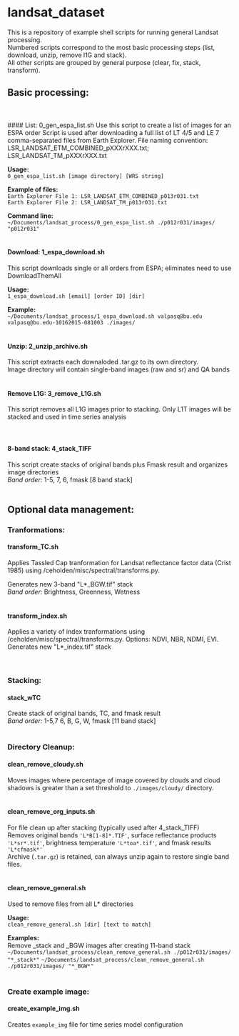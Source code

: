 # landsat_dataset
This is a repository of example shell scripts for running general Landsat processing. </br>
Numbered scripts correspond to the most basic processing steps (list, download, unzip, remove l1G and stack). </br>
All other scripts are grouped by general purpose (clear, fix, stack, transform). </br>

## Basic processing:
<br>
<br>
#### List: 0_gen_espa_list.sh
Use this script to create a list of images for an ESPA order Script is used after downloading a full list of LT 4/5 and LE 7 comma-separated files from Earth Explorer. File naming convention: LSR_LANDSAT_ETM_COMBINED_pXXXrXXX.txt; LSR_LANDSAT_TM_pXXXrXXX.txt

**Usage:**</br>
```0_gen_espa_list.sh [image directory] [WRS string]```

**Example of files:**</br>
```Earth Explorer File 1: LSR_LANDSAT_ETM_COMBINED_p013r031.txt```</br>
```Earth Explorer File 2: LSR_LANDSAT_TM_p013r031.txt```</br>

**Command line:** </br>
```~/Documents/landsat_process/0_gen_espa_list.sh ./p012r031/images/ "p012r031"```
<br>
<br>

#### Download: 1_espa_download.sh
This script downloads single or all orders from ESPA; eliminates need to use DownloadThemAll

**Usage:** </br>
```1_espa_download.sh [email] [order ID] [dir]```

**Example:** </br>
```~/Documents/landsat_process/1_espa_download.sh valpasq@bu.edu valpasq@bu.edu-10162015-081003 ./images/```
<br>
<br>

#### Unzip: 2_unzip_archive.sh
This script extracts each downaloded .tar.gz to its own directory. <br>
Image directory will contain single-band images (raw and sr) and QA bands
<br>
<br>

#### Remove L1G: 3_remove_L1G.sh
This script removes all L1G images prior to stacking. Only L1T images will be stacked and used in time series analysis<br>
<br>
<br>

#### 8-band stack: 4_stack_TIFF
This script create stacks of original bands plus Fmask result and organizes image directories <br> 
*Band order:* 1-5, 7, 6, fmask [8 band stack]
<br>
<br>


## Optional data management:

### Tranformations:

#### transform_TC.sh
Applies Tassled Cap tranformation for Landsat reflectance factor data (Crist 1985)
using /ceholden/misc/spectral/transforms.py.

Generates new 3-band "L*_BGW.tif" stack <br>
*Band order:* Brightness, Greenness, Wetness
<br>
<br>

#### transform_index.sh
Applies a variety of index tranformations using /ceholden/misc/spectral/transforms.py. 
Options: NDVI, NBR, NDMI, EVI.
Generates new "L*_index.tif" stack <br>
<br>
<br>


### Stacking:

#### stack_wTC
Create stack of original bands, TC, and fmask result <br>
*Band order:* 1-5,7 6, B, G, W, fmask [11 band stack]
<br>
<br>


### Directory Cleanup: 

#### clean_remove_cloudy.sh
Moves images where percentage of image covered by clouds and cloud shadows is greater than a set threshold to ```./images/cloudy/``` directory.
<br>
<br>

#### clean_remove_org_inputs.sh
For file clean up after stacking (typically used after 4_stack_TIFF) <br>
Removes original bands ```'L*B[1-8]*.TIF'```, surface reflectance products ```'L*sr*.tif'```, brightness temperature ```'L*toa*.tif'```, and fmask results ```'L*cfmask*'``` <br>
Archive (```.tar.gz```) is retained, can always unzip again to restore single band files.
<br> 
<br>

#### clean_remove_general.sh
Used to remove files from all L* directories <br>

**Usage:** </br>
```clean_remove_general.sh [dir] [text to match]```

**Examples:** </br>
Remove _stack and _BGW images after creating 11-band stack
```~/Documents/landsat_process/clean_remove_general.sh ./p012r031/images/ "*_stack*"```
```~/Documents/landsat_process/clean_remove_general.sh ./p012r031/images/ "*_BGW*"```
<br>
<br>


### Create example image:

#### create_example_img.sh
Creates ```example_img``` file for time series model configuration<br>




